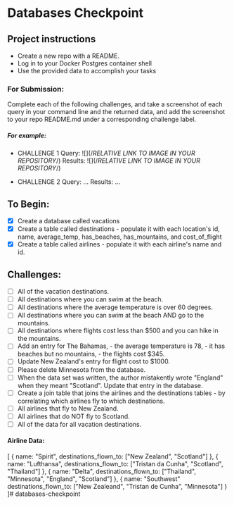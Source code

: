 # Databases Checkpoint

## Project instructions
- Create a new repo with a README.
- Log in to your Docker Postgres container shell
- Use the provided data to accomplish your tasks

### For Submission:
Complete each of the following challenges, and take a screenshot of each query in your command line and the returned data, and add the screenshot to your repo README.md under a corresponding challenge label.

##### For example:

- CHALLENGE 1
Query: ![](/*RELATIVE LINK TO IMAGE IN YOUR REPOSITORY*/)
Results: ![](/*RELATIVE LINK TO IMAGE IN YOUR REPOSITORY*/)

- CHALLENGE 2
Query: ...
Results: ...

## To Begin:
- [X] Create a database called vacations
- [X] Create a table called destinations
      - populate it with each location's id, name, average_temp, has_beaches, has_mountains, and cost_of_flight
- [X] Create a table called airlines
      - populate it with each airline's name and id.

## Challenges:
- [ ] All of the vacation destinations.
- [ ] All destinations where you can swim at the beach.
- [ ] All destinations where the average temperature is over 60 degrees.
- [ ] All destinations where you can swim at the beach AND go to the mountains.
- [ ] All destinations where flights cost less than $500 and you can hike in the mountains.
- [ ] Add an entry for The Bahamas,
      - the average temperature is 78,
      - it has beaches but no mountains,
      - the flights cost $345.
- [ ] Update New Zealand's entry for flight cost to $1000.
- [ ] Please delete Minnesota from the database.
- [ ] When the data set was written, the author mistakently wrote "England" when they meant "Scotland". Update that entry in the database.
- [ ] Create a join table that joins the airlines and the destinations tables
      - by correlating which airlines fly to which destinations.
- [ ] All airlines that fly to New Zealand.
- [ ] All airlines that do NOT fly to Scotland.
- [ ] All of the data for all vacation destinations.

#### Airline Data:

[
  {
    name: "Spirit",
    destinations_flown_to: ["New Zealand", "Scotland"]
  },
  {
    name: "Lufthansa",
    destinations_flown_to: ["Tristan da Cunha", "Scotland", "Thailand"]
  },
  {
    name: "Delta",
    destinations_flown_to: ["Thailand", "Minnesota", "England", "Scotland"]
  },
  {
    name: "Southwest"
    destinations_flown_to: ["New Zealeand", "Tristan de Cunha", "Minnesota"]
  }
]# databases-checkpoint
